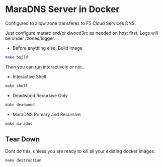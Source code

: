 # MaraDNS Server in Docker

Configured to allow zone transferes to F5 Cloud Services DNS.

Just configure mararc and/or dwood3rc as needed on host first.  Logs will be under /zones/logger.

* Before anything else, Build Image

```bash
make build
```

Then you can run interactively or not...

* Interactive Shell

```bash
make shell
```

* Deadwood Recursive Only

```bash
make deadwood
```

* MaraDNS Primary and Recursive

```bash
make maradns
```

## Tear Down

Dont do this, unless you are ready to kill all your existing docker images.

```bash
make destruction
```
